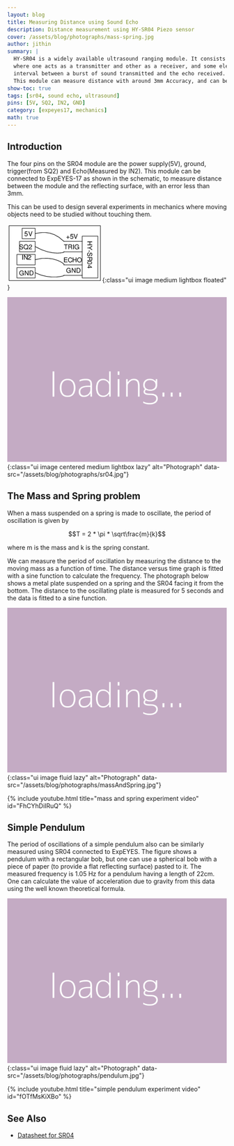 ```yaml
---
layout: blog
title: Measuring Distance using Sound Echo
description: Distance measurement using HY-SR04 Piezo sensor
cover: /assets/blog/photographs/mass-spring.jpg
author: jithin
summary: |
  HY-SR04 is a widely available ultrasound ranging module. It consists of two 40 kHz Piezo crystals, 
  where one acts as a transmitter and other as a receiver, and some electronics circuitry is inbuilt to measure the time
  interval between a burst of sound transmitted and the echo received.
  This module can measure distance with around 3mm Accuracy, and can be applied to study mass-spring systems, pendulums, and other similar mechanical systems.
show-toc: true
tags: [sr04, sound echo, ultrasound]
pins: [5V, SQ2, IN2, GND]
category: [expeyes17, mechanics]
math: true
---
```



## Introduction

The four pins on the SR04 module are the power supply(5V), ground, trigger(from SQ2) and Echo(Measured by IN2).
This module can be connected to ExpEYES-17  as shown in the schematic, to measure distance between the module and 
the reflecting surface, with an error less than 3mm. 

This can be used to design several experiments in mechanics where
moving objects need to be studied without touching them.

![](/assets/blog/schematics/sr04-dist.png){:class="ui image medium lightbox floated" }

![](/assets/images/640x480.png){:class="ui image centered medium lightbox lazy" alt="Photograph" data-src="/assets/blog/photographs/sr04.jpg"}

## The Mass and Spring problem
When a mass suspended on a spring is made to oscillate, the period of oscillation is given by  

$$T = 2 * \pi * \sqrt\frac{m}{k}$$
 
where m is the mass and k is the spring constant. 

We can measure the period of oscillation by measuring the distance to the moving mass as a function of time. 
The distance versus time graph is fitted with a sine function to calculate the  frequency.
The photograph below shows a metal plate suspended on a spring and the SR04 facing it from the bottom. 
The distance to the oscillating plate is measured for 5 seconds and the data is fitted to a sine function.

![](/assets/images/640x480.png){:class="ui image fluid lazy" alt="Photograph" data-src="/assets/blog/photographs/massAndSpring.jpg"}

{% include youtube.html title="mass and spring experiment video" id="FhCYhDiIRuQ" %}


## Simple Pendulum

The period of oscillations of a simple pendulum also can be similarly measured using SR04 connected to ExpEYES.
The figure shows a pendulum with a rectangular bob, but one can use a spherical bob with a piece of paper 
(to provide a flat reflecting surface) pasted to it. The measured frequency is 1.05 Hz for a pendulum having 
a length of 22cm. 
One can calculate the value of acceleration due to gravity from this data using the well known theoretical formula. 

![](/assets/images/640x480.png){:class="ui image fluid lazy" alt="Photograph" data-src="/assets/blog/photographs/pendulum.jpg"}

{% include youtube.html title="simple pendulum experiment video" id="fOTfMsKiXBo" %}

## See Also
 + [Datasheet for SR04](https://cdn.sparkfun.com/datasheets/Sensors/Proximity/HCSR04.pdf)
